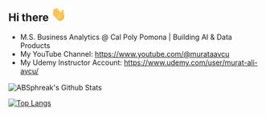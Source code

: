 <h2> Hi there <img src="https://github.com/ABSphreak/ABSphreak/blob/master/gifs/Hi.gif" width="30px"></h2>
<div align="left" width="50">
</div>

 * M.S. Business Analytics @ Cal Poly Pomona | Building AI & Data Products
 * My YouTube Channel: https://www.youtube.com/@murataavcu
 * My Udemy Instructor Account: https://www.udemy.com/user/murat-ali-avcu/ 

<div align="left">
<img align="center" src="https://github-readme-stats.vercel.app/api?username=muratali016&include_all_commits=true&count_private=true&show_icons=true&line_height=20&title_color=7A7ADB&icon_color=2234AE&text_color=D3D3D3&bg_color=0,000000,130F40" alt="ABSphreak's Github Stats">
  

 
 
[![Top Langs](https://github-readme-stats.vercel.app/api/top-langs/?username=lil9991&layout=compact)](https://github.com/anuraghazra/github-readme-stats)
 
   
 
 






